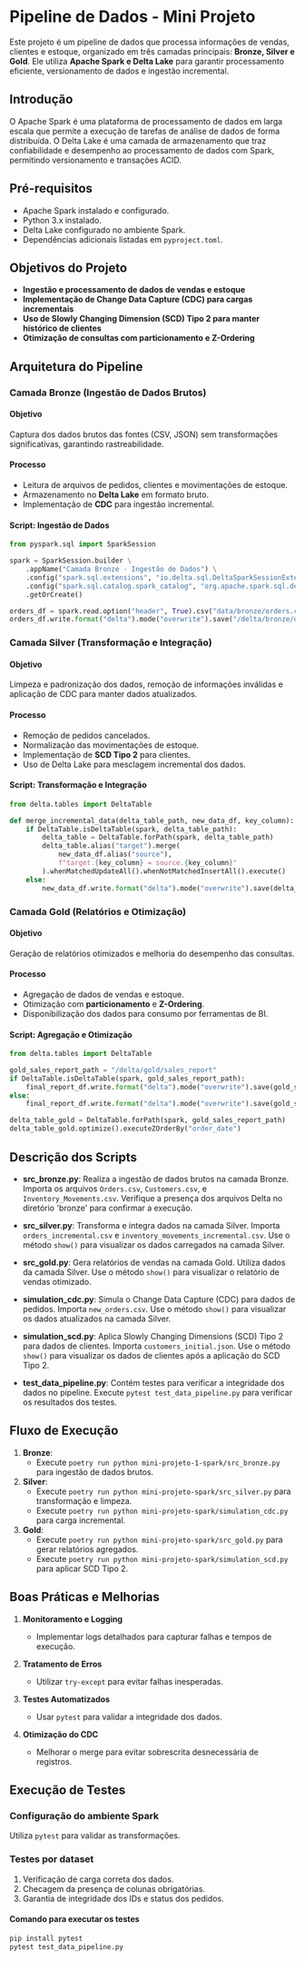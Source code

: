 


# **Pipeline de Dados - Mini Projeto**

Este projeto é um pipeline de dados que processa informações de vendas, clientes e estoque, organizado em três camadas principais: **Bronze, Silver e Gold**. Ele utiliza **Apache Spark e Delta Lake** para garantir processamento eficiente, versionamento de dados e ingestão incremental.

## Introdução

O Apache Spark é uma plataforma de processamento de dados em larga escala que permite a execução de tarefas de análise de dados de forma distribuída. O Delta Lake é uma camada de armazenamento que traz confiabilidade e desempenho ao processamento de dados com Spark, permitindo versionamento e transações ACID.

## Pré-requisitos

- Apache Spark instalado e configurado.
- Python 3.x instalado.
- Delta Lake configurado no ambiente Spark.
- Dependências adicionais listadas em `pyproject.toml`.

## **Objetivos do Projeto**

- **Ingestão e processamento de dados de vendas e estoque**
- **Implementação de Change Data Capture (CDC) para cargas incrementais**
- **Uso de Slowly Changing Dimension (SCD) Tipo 2 para manter histórico de clientes**
- **Otimização de consultas com particionamento e Z-Ordering**

## **Arquitetura do Pipeline**

### **Camada Bronze (Ingestão de Dados Brutos)**

#### **Objetivo**

Captura dos dados brutos das fontes (CSV, JSON) sem transformações significativas, garantindo rastreabilidade.

#### **Processo**

- Leitura de arquivos de pedidos, clientes e movimentações de estoque.
- Armazenamento no **Delta Lake** em formato bruto.
- Implementação de **CDC** para ingestão incremental.

#### **Script: Ingestão de Dados**

```python
from pyspark.sql import SparkSession

spark = SparkSession.builder \
    .appName("Camada Bronze - Ingestão de Dados") \
    .config("spark.sql.extensions", "io.delta.sql.DeltaSparkSessionExtension") \
    .config("spark.sql.catalog.spark_catalog", "org.apache.spark.sql.delta.catalog.DeltaCatalog") \
    .getOrCreate()

orders_df = spark.read.option("header", True).csv("data/bronze/orders.csv")
orders_df.write.format("delta").mode("overwrite").save("/delta/bronze/orders")
```

### **Camada Silver (Transformação e Integração)**

#### **Objetivo**

Limpeza e padronização dos dados, remoção de informações inválidas e aplicação de CDC para manter dados atualizados.

#### **Processo**

- Remoção de pedidos cancelados.
- Normalização das movimentações de estoque.
- Implementação de **SCD Tipo 2** para clientes.
- Uso de Delta Lake para mesclagem incremental dos dados.

#### **Script: Transformação e Integração**

```python
from delta.tables import DeltaTable

def merge_incremental_data(delta_table_path, new_data_df, key_column):
    if DeltaTable.isDeltaTable(spark, delta_table_path):
        delta_table = DeltaTable.forPath(spark, delta_table_path)
        delta_table.alias("target").merge(
            new_data_df.alias("source"),
            f"target.{key_column} = source.{key_column}"
        ).whenMatchedUpdateAll().whenNotMatchedInsertAll().execute()
    else:
        new_data_df.write.format("delta").mode("overwrite").save(delta_table_path)
```

### **Camada Gold (Relatórios e Otimização)**

#### **Objetivo**

Geração de relatórios otimizados e melhoria do desempenho das consultas.

#### **Processo**

- Agregação de dados de vendas e estoque.
- Otimização com **particionamento** e **Z-Ordering**.
- Disponibilização dos dados para consumo por ferramentas de BI.

#### **Script: Agregação e Otimização**

```python
from delta.tables import DeltaTable

gold_sales_report_path = "/delta/gold/sales_report"
if DeltaTable.isDeltaTable(spark, gold_sales_report_path):
    final_report_df.write.format("delta").mode("overwrite").save(gold_sales_report_path)
else:
    final_report_df.write.format("delta").mode("overwrite").save(gold_sales_report_path)

delta_table_gold = DeltaTable.forPath(spark, gold_sales_report_path)
delta_table_gold.optimize().executeZOrderBy("order_date")
```

## **Descrição dos Scripts**

- **src_bronze.py**: Realiza a ingestão de dados brutos na camada Bronze. Importa os arquivos `Orders.csv`, `Customers.csv`, e `Inventory_Movements.csv`. Verifique a presença dos arquivos Delta no diretório 'bronze' para confirmar a execução.

- **src_silver.py**: Transforma e integra dados na camada Silver. Importa `orders_incremental.csv` e `inventory_movements_incremental.csv`. Use o método `show()` para visualizar os dados carregados na camada Silver.

- **src_gold.py**: Gera relatórios de vendas na camada Gold. Utiliza dados da camada Silver. Use o método `show()` para visualizar o relatório de vendas otimizado.

- **simulation_cdc.py**: Simula o Change Data Capture (CDC) para dados de pedidos. Importa `new_orders.csv`. Use o método `show()` para visualizar os dados atualizados na camada Silver.

- **simulation_scd.py**: Aplica Slowly Changing Dimensions (SCD) Tipo 2 para dados de clientes. Importa `customers_initial.json`. Use o método `show()` para visualizar os dados de clientes após a aplicação do SCD Tipo 2.

- **test_data_pipeline.py**: Contém testes para verificar a integridade dos dados no pipeline. Execute `pytest test_data_pipeline.py` para verificar os resultados dos testes.

## **Fluxo de Execução**

1. **Bronze**:
    - Execute `poetry run python mini-projeto-1-spark/src_bronze.py` para ingestão de dados brutos.
2. **Silver**:
    - Execute `poetry run python mini-projeto-spark/src_silver.py` para transformação e limpeza.
    - Execute `poetry run python mini-projeto-spark/simulation_cdc.py` para carga incremental.
3. **Gold**:
    - Execute `poetry run python mini-projeto-spark/src_gold.py` para gerar relatórios agregados.
    - Execute `poetry run python mini-projeto-spark/simulation_scd.py` para aplicar SCD Tipo 2.

## **Boas Práticas e Melhorias**

1. **Monitoramento e Logging**
    
    - Implementar logs detalhados para capturar falhas e tempos de execução.
2. **Tratamento de Erros**
    
    - Utilizar `try-except` para evitar falhas inesperadas.
3. **Testes Automatizados**
    
    - Usar `pytest` para validar a integridade dos dados.
4. **Otimização do CDC**
    
    - Melhorar o merge para evitar sobrescrita desnecessária de registros.

## **Execução de Testes**

### **Configuração do ambiente Spark**

Utiliza `pytest` para validar as transformações.

### **Testes por dataset**

1. Verificação de carga correta dos dados.
2. Checagem da presença de colunas obrigatórias.
3. Garantia de integridade dos IDs e status dos pedidos.

#### **Comando para executar os testes**

```bash
pip install pytest
pytest test_data_pipeline.py
```







